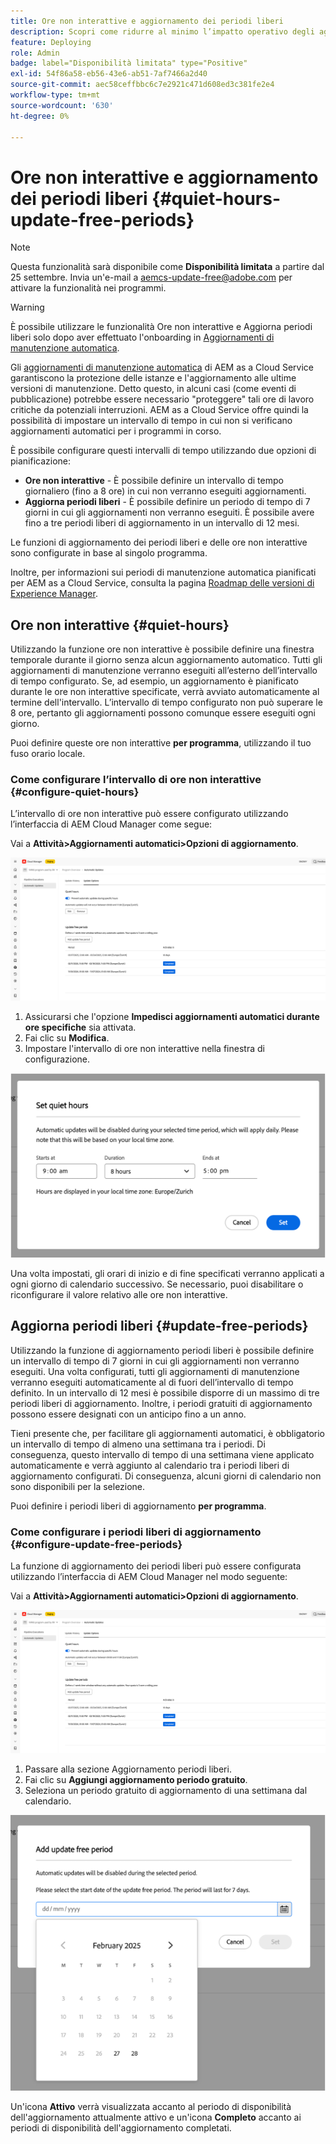 ```yaml
---
title: Ore non interattive e aggiornamento dei periodi liberi
description: Scopri come ridurre al minimo l’impatto operativo degli aggiornamenti automatici di AEM as a Cloud Service utilizzando le ore non interattive e i periodi senza aggiornamento.
feature: Deploying
role: Admin
badge: label="Disponibilità limitata" type="Positive"
exl-id: 54f86a58-eb56-43e6-ab51-7af7466a2d40
source-git-commit: aec58ceffbbc6c7e2921c471d608ed3c381fe2e4
workflow-type: tm+mt
source-wordcount: '630'
ht-degree: 0%

---
```


# Ore non interattive e aggiornamento dei periodi liberi {#quiet-hours-update-free-periods}

>[!NOTE]
>Questa funzionalità sarà disponibile come **Disponibilità limitata** a partire dal 25 settembre. Invia un&#39;e-mail a [aemcs-update-free@adobe.com](mailto:aemcs-update-free@adobe.com) per attivare la funzionalità nei programmi.

>[!WARNING]
>È possibile utilizzare le funzionalità Ore non interattive e Aggiorna periodi liberi solo dopo aver effettuato l&#39;onboarding in [Aggiornamenti di manutenzione automatica](/help/implementing/deploying/aem-version-updates.md).

Gli [aggiornamenti di manutenzione automatica](/help/implementing/deploying/aem-version-updates.md) di AEM as a Cloud Service garantiscono la protezione delle istanze e l&#39;aggiornamento alle ultime versioni di manutenzione. Detto questo, in alcuni casi (come eventi di pubblicazione) potrebbe essere necessario &quot;proteggere&quot; tali ore di lavoro critiche da potenziali interruzioni. AEM as a Cloud Service offre quindi la possibilità di impostare un intervallo di tempo in cui non si verificano aggiornamenti automatici per i programmi in corso.

È possibile configurare questi intervalli di tempo utilizzando due opzioni di pianificazione:

* **Ore non interattive** - È possibile definire un intervallo di tempo giornaliero (fino a 8 ore) in cui non verranno eseguiti aggiornamenti.
* **Aggiorna periodi liberi** - È possibile definire un periodo di tempo di 7 giorni in cui gli aggiornamenti non verranno eseguiti. È possibile avere fino a tre periodi liberi di aggiornamento in un intervallo di 12 mesi.

Le funzioni di aggiornamento dei periodi liberi e delle ore non interattive sono configurate in base al singolo programma.

Inoltre, per informazioni sui periodi di manutenzione automatica pianificati per AEM as a Cloud Service, consulta la pagina [Roadmap delle versioni di Experience Manager](https://experienceleague.adobe.com/it/docs/experience-manager-release-information/aem-release-updates/update-releases-roadmap).

## Ore non interattive {#quiet-hours}

Utilizzando la funzione ore non interattive è possibile definire una finestra temporale durante il giorno senza alcun aggiornamento automatico. Tutti gli aggiornamenti di manutenzione verranno eseguiti all’esterno dell’intervallo di tempo configurato. Se, ad esempio, un aggiornamento è pianificato durante le ore non interattive specificate, verrà avviato automaticamente al termine dell&#39;intervallo. L’intervallo di tempo configurato non può superare le 8 ore, pertanto gli aggiornamenti possono comunque essere eseguiti ogni giorno.

Puoi definire queste ore non interattive **per programma**, utilizzando il tuo fuso orario locale.

### Come configurare l’intervallo di ore non interattive {#configure-quiet-hours}

L’intervallo di ore non interattive può essere configurato utilizzando l’interfaccia di AEM Cloud Manager come segue:

Vai a **Attività>Aggiornamenti automatici>Opzioni di aggiornamento**.

![Configurazione](assets/main-config.png)

1. Assicurarsi che l&#39;opzione **Impedisci aggiornamenti automatici durante ore specifiche** sia attivata.
2. Fai clic su **Modifica**.
3. Impostare l&#39;intervallo di ore non interattive nella finestra di configurazione.

![Configurazione ore di pausa](assets/quiet-hours.png)

Una volta impostati, gli orari di inizio e di fine specificati verranno applicati a ogni giorno di calendario successivo. Se necessario, puoi disabilitare o riconfigurare il valore relativo alle ore non interattive.

## Aggiorna periodi liberi {#update-free-periods}

Utilizzando la funzione di aggiornamento periodi liberi è possibile definire un intervallo di tempo di 7 giorni in cui gli aggiornamenti non verranno eseguiti. Una volta configurati, tutti gli aggiornamenti di manutenzione verranno eseguiti automaticamente al di fuori dell’intervallo di tempo definito. In un intervallo di 12 mesi è possibile disporre di un massimo di tre periodi liberi di aggiornamento. Inoltre, i periodi gratuiti di aggiornamento possono essere designati con un anticipo fino a un anno.

Tieni presente che, per facilitare gli aggiornamenti automatici, è obbligatorio un intervallo di tempo di almeno una settimana tra i periodi. Di conseguenza, questo intervallo di tempo di una settimana viene applicato automaticamente e verrà aggiunto al calendario tra i periodi liberi di aggiornamento configurati. Di conseguenza, alcuni giorni di calendario non sono disponibili per la selezione.

Puoi definire i periodi liberi di aggiornamento **per programma**.

### Come configurare i periodi liberi di aggiornamento {#configure-update-free-periods}

La funzione di aggiornamento dei periodi liberi può essere configurata utilizzando l’interfaccia di AEM Cloud Manager nel modo seguente:

Vai a **Attività>Aggiornamenti automatici>Opzioni di aggiornamento**.

![Configurazione](assets/main-config.png)

1. Passare alla sezione Aggiornamento periodi liberi.
2. Fai clic su **Aggiungi aggiornamento periodo gratuito**.
3. Seleziona un periodo gratuito di aggiornamento di una settimana dal calendario.

![Aggiorna configurazione periodi liberi](assets/update-free-periods.png)

Un&#39;icona **Attivo** verrà visualizzata accanto al periodo di disponibilità dell&#39;aggiornamento attualmente attivo e un&#39;icona **Completo** accanto ai periodi di disponibilità dell&#39;aggiornamento completati.
